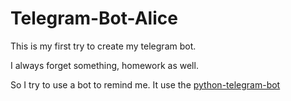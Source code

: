# Telegram-Bot-Alice

This is my first try to create my telegram bot.

I always forget something, homework as well.

So I try to use a bot to remind me. It use the [python-telegram-bot]("https://github.com/python-telegram-bot/python-telegram-bot")